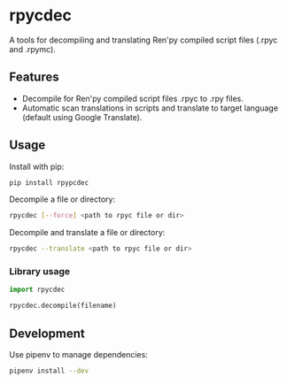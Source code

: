 # rpycdec

A tools for decompiling and translating Ren'py compiled script files (.rpyc and .rpymc).

## Features

- Decompile for Ren'py compiled script files .rpyc to .rpy files.
- Automatic scan translations in scripts and translate to target language (default using Google Translate).

## Usage

Install with pip:

```sh
pip install rpypcdec
```

Decompile a file or directory:

```sh
rpycdec [--force] <path to rpyc file or dir>
```

Decompile and translate a file or directory:

```sh
rpycdec --translate <path to rpyc file or dir>
```

### Library usage

```python
import rpycdec

rpycdec.decompile(filename)
```

## Development  

Use pipenv to manage dependencies:

```sh
pipenv install --dev
```
